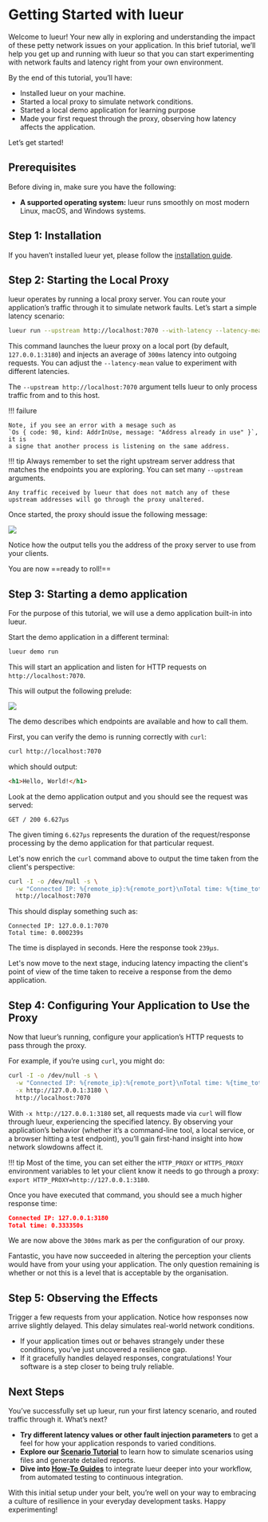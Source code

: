 # Getting Started with lueur

Welcome to lueur! Your new ally in exploring and understanding the impact of
these petty network issues on your application.
In this brief tutorial, we’ll help you get up and running with lueur so that you
can start experimenting with network faults and latency right from your own
environment.

By the end of this tutorial, you’ll have:

- Installed lueur on your machine.
- Started a local proxy to simulate network conditions.
- Started a local demo application for learning purpose
- Made your first request through the proxy, observing how latency affects the
  application.

Let’s get started!

## Prerequisites

Before diving in, make sure you have the following:

- **A supported operating system:** lueur runs smoothly on most modern Linux,
  macOS, and Windows systems.

## Step 1: Installation

If you haven’t installed lueur yet, please follow the
[installation guide](../how-to/install.md).

## Step 2: Starting the Local Proxy

lueur operates by running a local proxy server. You can route your application’s
traffic through it to simulate network faults. Let’s start a simple latency
scenario:

```bash
lueur run --upstream http://localhost:7070 --with-latency --latency-mean 300
```

This command launches the lueur proxy on a local port
(by default, `127.0.0.1:3180`) and injects an average of `300ms` latency into
outgoing requests. You can adjust the `--latency-mean` value to experiment with
different latencies.

The `--upstream http://localhost:7070` argument tells lueur to only process
traffic from and to this host.

!!! failure

    Note, if you see an error with a mesage such as
    `Os { code: 98, kind: AddrInUse, message: "Address already in use" }`, it is
    a signe that another process is listening on the same address.

!!! tip
    Always remember to set the right upstream server address that matches the
    endpoints you are exploring. You can set many `--upstream` arguments.

    Any traffic received by lueur that does not match any of these
    upstream addresses will go through the proxy unaltered.

Once started, the proxy should issue the following message:

<img srcset="/assets/screenshots/run-default.svg" src="/assets/screenshots/run-default.webp">

Notice how the output tells you the address of the proxy server to use from
your clients.

You are now ==ready to roll!==

## Step 3: Starting a demo application

For the purpose of this tutorial, we will use a demo application built-in
into lueur.

Start the demo application in a different terminal:

```bash
lueur demo run
```

This will start an application and listen for HTTP requests on
`http://localhost:7070`.

This will output the following prelude:

<img srcset="/assets/screenshots/demo-default.svg" src="/assets/screenshots/demo-default.webp">


The demo describes which endpoints are available and how to call them.

First, you can verify the demo is running correctly with `curl`:

```bash
curl http://localhost:7070
```

which should output:

```html
<h1>Hello, World!</h1>
```

Look at the demo application output and you should see the request was served:

```
GET / 200 6.627µs
```

The given timing `6.627µs` represents the duration of the request/response
processing by the demo application for that particular request.

Let's now enrich the `curl` command above to output the time taken from the
client's perspective:

```bash hl_lines="2"
curl -I -o /dev/null -s \
  -w "Connected IP: %{remote_ip}:%{remote_port}\nTotal time: %{time_total}s\n" \
  http://localhost:7070
```

This should display something such as:

```text
Connected IP: 127.0.0.1:7070
Total time: 0.000239s
```

The time is displayed in seconds. Here the response took `239µs`.

Let's now move to the next stage, inducing latency impacting the client's
point of view of the time taken to receive a response from the demo application.

## Step 4: Configuring Your Application to Use the Proxy

Now that lueur’s running, configure your application’s HTTP requests to pass
through the proxy.

For example, if you’re using `curl`, you might do:

```bash hl_lines="3"
curl -I -o /dev/null -s \
  -w "Connected IP: %{remote_ip}:%{remote_port}\nTotal time: %{time_total}s\n" \
  -x http://127.0.0.1:3180 \
  http://localhost:7070
```

With `-x http://127.0.0.1:3180` set, all requests made via `curl` will flow
through lueur, experiencing the specified latency. By observing your
application’s behavior (whether it’s a command-line tool, a local service, or
a browser hitting a test endpoint), you’ll gain first-hand insight into how
network slowdowns affect it.

!!! tip
    Most of the time, you can set either the `HTTP_PROXY` or `HTTPS_PROXY`
    environment variables to let your client know it needs to go through
    a proxy: `export HTTP_PROXY=http://127.0.0.1:3180`.

Once you have executed that command, you should see a much higher response
time:

```json
Connected IP: 127.0.0.1:3180
Total time: 0.333350s
```

We are now above the `300ms` mark as per the configuration of our proxy.

Fantastic, you have now succeeded in altering the perception
your clients would have from your using your application. The only question
remaining is whether or not this is a level that is acceptable by the
organisation.

## Step 5: Observing the Effects

Trigger a few requests from your application. Notice how responses now arrive
slightly delayed. This delay simulates real-world network conditions.

- If your application times out or behaves strangely under these conditions,
  you’ve just uncovered a resilience gap.
- If it gracefully handles delayed responses, congratulations! Your software
  is a step closer to being truly reliable.

## Next Steps

You’ve successfully set up lueur, run your first latency scenario, and routed
traffic through it. What’s next?

- **Try different latency values or other fault injection parameters** to get
  a feel for how your application responds to varied conditions.
- **Explore our [Scenario Tutorial](./real-impact-use-case.md)** to learn how to
  simulate scenarios using files and generate detailed reports.
- **Dive into [How-To Guides](../../how-to/)** to integrate lueur deeper into
  your workflow, from automated testing to continuous integration.

With this initial setup under your belt, you’re well on your way to embracing
a culture of resilience in your everyday development tasks. Happy experimenting!
